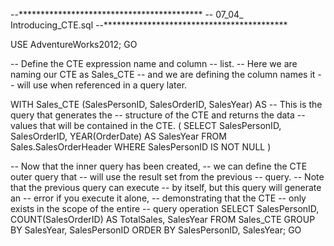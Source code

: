 --******************************************
-- 07_04_ Introducing_CTE.sql
--******************************************

USE AdventureWorks2012;
GO

-- Define the CTE expression name and column 
-- list.
-- Here we are naming our CTE as Sales_CTE 
-- and we are defining the column names it 
-- will use when referenced in a query later.

WITH Sales_CTE (SalesPersonID, SalesOrderID, 
	SalesYear)
AS
-- This is the query that generates the 
-- structure of the CTE and returns the data 
--values that will be contained in the CTE.
(
    SELECT SalesPersonID, SalesOrderID, 
		YEAR(OrderDate) AS SalesYear
    FROM Sales.SalesOrderHeader
    WHERE SalesPersonID IS NOT NULL
)


-- Now that the inner query has been created, 
-- we can define the CTE outer query that 
-- will use the result set from the previous 
-- query.
-- Note that the previous query can execute 
-- by itself, but this query will generate an 
-- error if you execute it alone, 
-- demonstrating that the CTE
-- only exists in the scope of the entire 
-- query operation
SELECT SalesPersonID, COUNT(SalesOrderID) 
	AS TotalSales, SalesYear
FROM Sales_CTE
GROUP BY SalesYear, SalesPersonID
ORDER BY SalesPersonID, SalesYear;
GO
